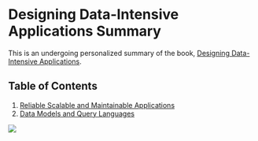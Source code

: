 # Designing Data-Intensive Applications Summary
This is an undergoing personalized summary of the book, [Designing Data-Intensive Applications](https://dataintensive.net/).

## Table of Contents
1. [Reliable Scalable and Maintainable Applications](chapter_1.md)
1. [Data Models and Query Languages](chapter_2.md)

![](https://dataintensive.net/images/book-cover.png)

